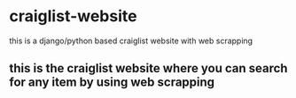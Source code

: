 # craiglist-website
this is a django/python based craiglist website with web scrapping
## this is the craiglist website where you can search for any item by using web scrapping
